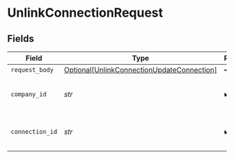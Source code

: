 # UnlinkConnectionRequest


## Fields

| Field                                                                                                     | Type                                                                                                      | Required                                                                                                  | Description                                                                                               | Example                                                                                                   |
| --------------------------------------------------------------------------------------------------------- | --------------------------------------------------------------------------------------------------------- | --------------------------------------------------------------------------------------------------------- | --------------------------------------------------------------------------------------------------------- | --------------------------------------------------------------------------------------------------------- |
| `request_body`                                                                                            | [Optional[UnlinkConnectionUpdateConnection]](../../models/operations/unlinkconnectionupdateconnection.md) | :heavy_minus_sign:                                                                                        | N/A                                                                                                       |                                                                                                           |
| `company_id`                                                                                              | *str*                                                                                                     | :heavy_check_mark:                                                                                        | N/A                                                                                                       | 8a210b68-6988-11ed-a1eb-0242ac120002                                                                      |
| `connection_id`                                                                                           | *str*                                                                                                     | :heavy_check_mark:                                                                                        | N/A                                                                                                       | 2e9d2c44-f675-40ba-8049-353bfcb5e171                                                                      |